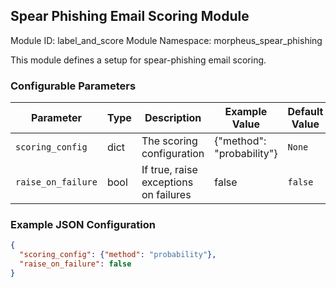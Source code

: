 <!--
SPDX-FileCopyrightText: Copyright (c) 2022-2023, NVIDIA CORPORATION & AFFILIATES. All rights reserved.
SPDX-License-Identifier: Apache-2.0

Licensed under the Apache License, Version 2.0 (the "License");
you may not use this file except in compliance with the License.
You may obtain a copy of the License at

http://www.apache.org/licenses/LICENSE-2.0

Unless required by applicable law or agreed to in writing, software
distributed under the License is distributed on an "AS IS" BASIS,
WITHOUT WARRANTIES OR CONDITIONS OF ANY KIND, either express or implied.
See the License for the specific language governing permissions and
limitations under the License.
-->

## Spear Phishing Email Scoring Module

Module ID: label_and_score
Module Namespace: morpheus_spear_phishing

This module defines a setup for spear-phishing email scoring.

### Configurable Parameters

| Parameter          | Type | Description                           | Example Value             | Default Value |
|--------------------|------|---------------------------------------|---------------------------|---------------|
| `scoring_config`   | dict | The scoring configuration             | {"method": "probability"} | `None`        |
| `raise_on_failure` | bool | If true, raise exceptions on failures | false                     | `false`       |

### Example JSON Configuration

```json
{
  "scoring_config": {"method": "probability"},
  "raise_on_failure": false
}
